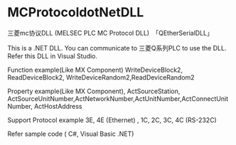 # MCProtocoldotNetDLL
三菱mc协议DLL (MELSEC PLC MC Protocol DLL)　「QEtherSerialDLL」

This is a .NET DLL.  You can communicate to 三菱Q系列PLC to use the DLL.
Refer this DLL in Visual Studio.

Function example(Like MX Component)
WriteDeviceBlock2, ReadDeviceBlock2, WriteDeviceRandom2,ReadDeviceRandom2

Property example(Like MX Component),
ActSourceStation, ActSourceUnitNumber,ActNetworkNumber,ActUnitNumber,ActConnectUnitNumber, ActHostAddress

Support Protocol example
3E, 4E (Ethernet) , 1C, 2C, 3C, 4C (RS-232C)


Refer sample code ( C#, Visual Basic .NET)


